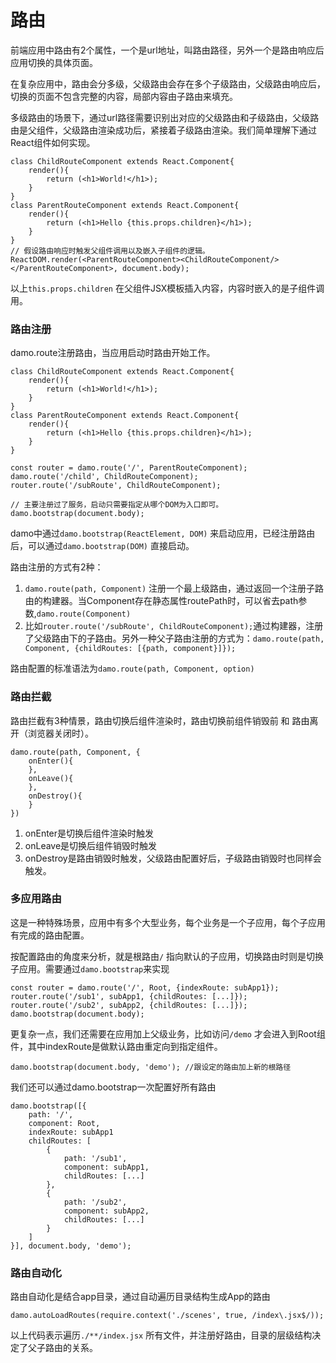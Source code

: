 # 路由

前端应用中路由有2个属性，一个是url地址，叫路由路径，另外一个是路由响应后应用切换的具体页面。

在复杂应用中，路由会分多级，父级路由会存在多个子级路由，父级路由响应后，切换的页面不包含完整的内容，局部内容由子路由来填充。

多级路由的场景下，通过url路径需要识别出对应的父级路由和子级路由，父级路由是父组件，父级路由渲染成功后，紧接着子级路由渲染。我们简单理解下通过React组件如何实现。

```
class ChildRouteComponent extends React.Component{
    render(){
        return (<h1>World!</h1>);
    }
}
class ParentRouteComponent extends React.Component{
    render(){
        return (<h1>Hello {this.props.children}</h1>);
    }
}
// 假设路由响应时触发父组件调用以及嵌入子组件的逻辑。
ReactDOM.render(<ParentRouteComponent><ChildRouteComponent/></ParentRouteComponent>, document.body);
```

以上`this.props.children` 在父组件JSX模板插入内容，内容时嵌入的是子组件调用。

### 路由注册

damo.route注册路由，当应用启动时路由开始工作。

```
class ChildRouteComponent extends React.Component{
    render(){
        return (<h1>World!</h1>);
    }
}
class ParentRouteComponent extends React.Component{
    render(){
        return (<h1>Hello {this.props.children}</h1>);
    }
}

const router = damo.route('/', ParentRouteComponent);
damo.route('/child', ChildRouteComponent);
router.route('/subRoute', ChildRouteComponent);

// 主要注册过了服务，启动只需要指定从哪个DOM为入口即可。
damo.bootstrap(document.body);
```

damo中通过`damo.bootstrap(ReactElement, DOM)` 来启动应用，已经注册路由后，可以通过`damo.bootstrap(DOM)` 直接启动。

路由注册的方式有2种：

1. `damo.route(path, Component)` 注册一个最上级路由，通过返回一个注册子路由的构建器。当Component存在静态属性routePath时，可以省去path参数,`damo.route(Component)`
2. 比如`router.route('/subRoute', ChildRouteComponent);`通过构建器，注册了父级路由下的子路由。另外一种父子路由注册的方式为：`damo.route(path, Component, {childRoutes: [{path, component}]});`

路由配置的标准语法为`damo.route(path, Component, option)`

### 路由拦截

路由拦截有3种情景，路由切换后组件渲染时，路由切换前组件销毁前 和 路由离开（浏览器关闭时）。

```
damo.route(path, Component, {
    onEnter(){
    },
    onLeave(){
    },
    onDestroy(){
    }
})
```

1. onEnter是切换后组件渲染时触发
2. onLeave是切换后组件销毁时触发
3. onDestroy是路由销毁时触发，父级路由配置好后，子级路由销毁时也同样会触发。

### 多应用路由

这是一种特殊场景，应用中有多个大型业务，每个业务是一个子应用，每个子应用有完成的路由配置。

按配置路由的角度来分析，就是根路由`/` 指向默认的子应用，切换路由时则是切换子应用。需要通过`damo.bootstrap`来实现

```
const router = damo.route('/', Root, {indexRoute: subApp1});
router.route('/sub1', subApp1, {childRoutes: [...]});
router.route('/sub2', subApp2, {childRoutes: [...]});
damo.bootstrap(document.body);
```

更复杂一点，我们还需要在应用加上父级业务，比如访问`/demo` 才会进入到Root组件，其中indexRoute是做默认路由重定向到指定组件。

```
damo.bootstrap(document.body, 'demo'); //跟设定的路由加上新的根路径
```

我们还可以通过damo.bootstrap一次配置好所有路由

```
damo.bootstrap([{
    path: '/',
    component: Root,
    indexRoute: subApp1
    childRoutes: [
        {
            path: '/sub1',
            component: subApp1,
            childRoutes: [...]
        },
        {
            path: '/sub2',
            component: subApp2,
            childRoutes: [...]
        }
    ]
}], document.body, 'demo');
```

### 路由自动化

路由自动化是结合app目录，通过自动遍历目录结构生成App的路由

```
damo.autoLoadRoutes(require.context('./scenes', true, /index\.jsx$/));
```

以上代码表示遍历`./**/index.jsx` 所有文件，并注册好路由，目录的层级结构决定了父子路由的关系。

### 



